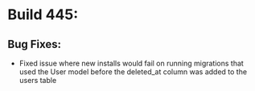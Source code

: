 # Build 445:

## Bug Fixes:
- Fixed issue where new installs would fail on running migrations that used the User model before the deleted_at column was added to the users table